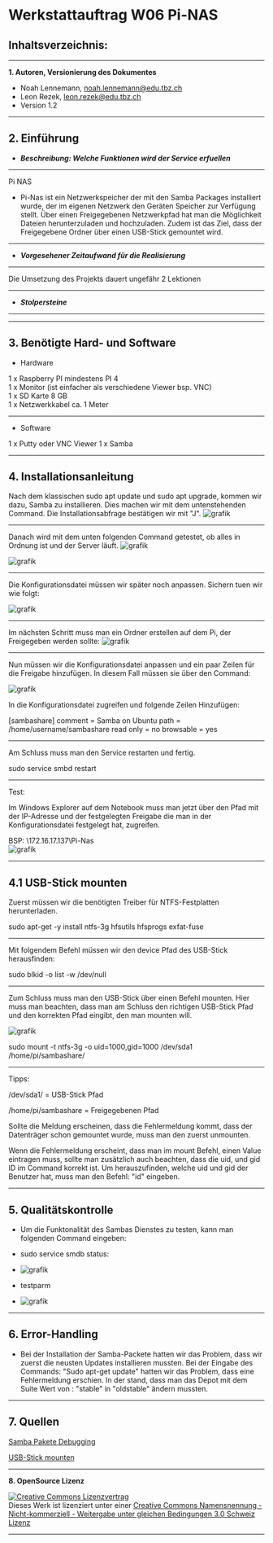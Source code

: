 Werkstattauftrag W06 Pi-NAS
===========================================================================

**Inhaltsverzeichnis:**
-------------------
---
**1. Autoren, Versionierung des Dokumentes**
   - Noah Lennemann, noah.lennemann@edu.tbz.ch
   - Leon Rezek, leon.rezek@edu.tbz.ch
   - Version 1.2

---
   
**2. Einführung** 
---
   - _**Beschreibung: Welche Funktionen wird der Service erfuellen**_
---
Pi NAS
- Pi-Nas ist ein Netzwerkspeicher der mit den Samba Packages installiert wurde, der im eigenen Netzwerk den Geräten Speicher zur Verfügung stellt. Über einen Freigegebenen Netzwerkpfad hat man die Möglichkeit Dateien herunterzuladen und hochzuladen. Zudem ist das Ziel, dass der Freigegebene Ordner über einen USB-Stick gemountet wird. 
---
   - _**Vorgesehener Zeitaufwand für die Realisierung**_
---
Die Umsetzung des Projekts dauert ungefähr 2 Lektionen
   
---
   - _**Stolpersteine**_
---
---
**3. Benötigte Hard- und Software**
---
   - Hardware

1 x Raspberry PI mindestens PI 4 <br>
1 x Monitor (ist einfacher als verschiedene Viewer bsp. VNC) <br>
1 x SD Karte 8 GB <br>
1 x Netzwerkkabel ca. 1 Meter <br>

---
   - Software

1 x Putty oder VNC Viewer
1 x Samba
	
---
**4. Installationsanleitung**
---
Nach dem klassischen sudo apt update und sudo apt upgrade, kommen wir dazu, Samba zu installieren. Dies machen wir mit dem untenstehenden Command. Die Installationsabfrage bestätigen wir mit "J".
![grafik](https://user-images.githubusercontent.com/89446419/139814752-427e149e-4591-4425-ba39-9e9fae82e7bd.png)

---
Danach wird mit dem unten folgenden Command getestet, ob alles in Ordnung ist und der Server läuft.
![grafik](https://user-images.githubusercontent.com/89446419/139814807-4e64c3ab-98f4-48a3-9590-e0d1d4dc691e.png)

![grafik](https://user-images.githubusercontent.com/89446419/139814826-66d64b31-9777-4014-a8ec-cc84d58cdb0f.png)


---
Die Konfigurationsdatei müssen wir später noch anpassen. Sichern tuen wir wie folgt: 

![grafik](https://user-images.githubusercontent.com/89446419/139814862-7ecc3274-622a-488c-a12d-2d1286f68d61.png)

---

Im nächsten Schritt muss man ein Ordner erstellen auf dem Pi, der Freigegeben werden sollte:
![grafik](https://user-images.githubusercontent.com/89446419/139814917-4b79b024-c722-4719-a46b-30492bf9cb6b.png)


---
Nun müssen wir die Konfigurationsdatei anpassen und ein paar Zeilen für die Freigabe hinzufügen. In diesem Fall müssen sie über den Command: 

![grafik](https://user-images.githubusercontent.com/89446419/139814965-40833665-e5f9-4fa1-898c-2d2547f75c15.png)


In die Konfigurationsdatei zugreifen und folgende Zeilen Hinzufügen:

[sambashare]
    comment = Samba on Ubuntu
    path = /home/username/sambashare
    read only = no
    browsable = yes

---
Am Schluss muss man den Service restarten und fertig.

sudo service smbd restart

---
Test:

Im Windows Explorer auf dem Notebook muss man jetzt über den Pfad mit der IP-Adresse und der festgelegten Freigabe die man in der Konfigurationsdatei festgelegt hat, zugreifen.

BSP: \\172.16.17.137\Pi-Nas\
![grafik](https://user-images.githubusercontent.com/89446419/139815002-d48b941c-9ecc-4e5f-bcaa-42e58a106861.png)

---
**4.1 USB-Stick mounten**
---
Zuerst müssen wir die benötigten Treiber für NTFS-Festplatten herunterladen.

sudo apt-get -y install ntfs-3g hfsutils hfsprogs exfat-fuse

---

Mit folgendem Befehl müssen wir den device Pfad des USB-Stick herausfinden:

sudo blkid -o list -w /dev/null

---

Zum Schluss muss man den USB-Stick über einen Befehl mounten. Hier muss man beachten, dass man am Schluss den richtigen USB-Stick Pfad und den korrekten Pfad eingibt, den man mounten will.


![grafik](https://user-images.githubusercontent.com/89446419/139815032-0434593b-9581-441e-93b4-071b1396b14b.png)

sudo mount -t ntfs-3g -o uid=1000,gid=1000 /dev/sda1 /home/pi/sambashare/

---
Tipps: 

/dev/sda1/ = USB-Stick Pfad

/home/pi/sambashare = Freigegebenen Pfad

Sollte die Meldung erscheinen, dass die Fehlermeldung kommt, dass der Datenträger schon gemountet wurde, muss man den zuerst unmounten.
 

Wenn die Fehlermeldung erscheint, dass man im mount Befehl, einen Value eintragen muss, sollte man zusätzlich auch beachten, dass die uid, und gid ID im Command korrekt ist. Um herauszufinden, welche uid und gid der Benutzer hat, muss man den Befehl: "id" eingeben.



---
**5. Qualitätskontrolle**
---
- Um die Funktonalität des Sambas Dienstes zu testen, kann man folgenden Command eingeben:

- sudo service smdb status:
- ![grafik](https://user-images.githubusercontent.com/89446419/138848861-c8373b4b-ef10-4f69-888c-fb35f206a59f.png)
 
- testparm
- ![grafik](https://user-images.githubusercontent.com/89446419/138849314-77a37703-1458-4c62-9a9d-a0e9bca6275b.png)

---

**6. Error-Handling** 
---
- Bei der Installation der Samba-Packete hatten wir das Problem, dass wir zuerst die neusten Updates installieren mussten. Bei der Eingabe des Commands: "Sudo apt-get update" hatten wir das Problem, dass eine Fehlermeldung erschien. In der stand, dass man das Depot mit dem Suite Wert von : "stable" in "oldstable" ändern mussten.
---
**7. Quellen**
---

<a href=https://exerror.com/repository-http-deb-debian-org-debian-buster-updates-inrelease-changed-its-suite-value-from-stable-updates-to-oldstable-updates>Samba Pakete Debugging</a> 

<a href=https://ittweak.de/raspberry-pi-nas-server-datei-server-einrichten-mit-samba>USB-Stick mounten</a> 


---

**8. OpenSource Lizenz**


<a rel="license" href="http://creativecommons.org/licenses/by-nc-sa/3.0/ch/"><img alt="Creative Commons Lizenzvertrag" style="border-width:0" src="https://i.creativecommons.org/l/by-nc-sa/3.0/ch/88x31.png" /></a><br />Dieses Werk ist lizenziert unter einer <a rel="license" href="http://creativecommons.org/licenses/by-nc-sa/3.0/ch/">Creative Commons Namensnennung - Nicht-kommerziell - Weitergabe unter gleichen Bedingungen 3.0 Schweiz Lizenz</a>

 

- - -
